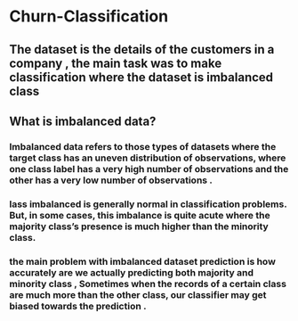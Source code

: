 # Churn-Classification
## The dataset is the details of the customers in a company , the main task was to make classification where the dataset is imbalanced class

## What is imbalanced data?
### Imbalanced data refers to those types of datasets where the target class has an uneven distribution of observations, where one class label has a very high number of observations and the other has a very low number of observations .
### lass imbalanced is generally normal in classification problems. But, in some cases, this imbalance is quite acute where the majority class’s presence is much higher than the minority class.
### the main problem with imbalanced dataset prediction is how accurately are we actually predicting both majority and minority class , Sometimes when the records of a certain class are much more than the other class, our classifier may get biased towards the prediction .

## 

